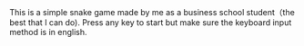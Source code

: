 This is a simple snake game made by me as a business school student（the best that I can do). Press any key to start but make sure the keyboard input method is in english.
